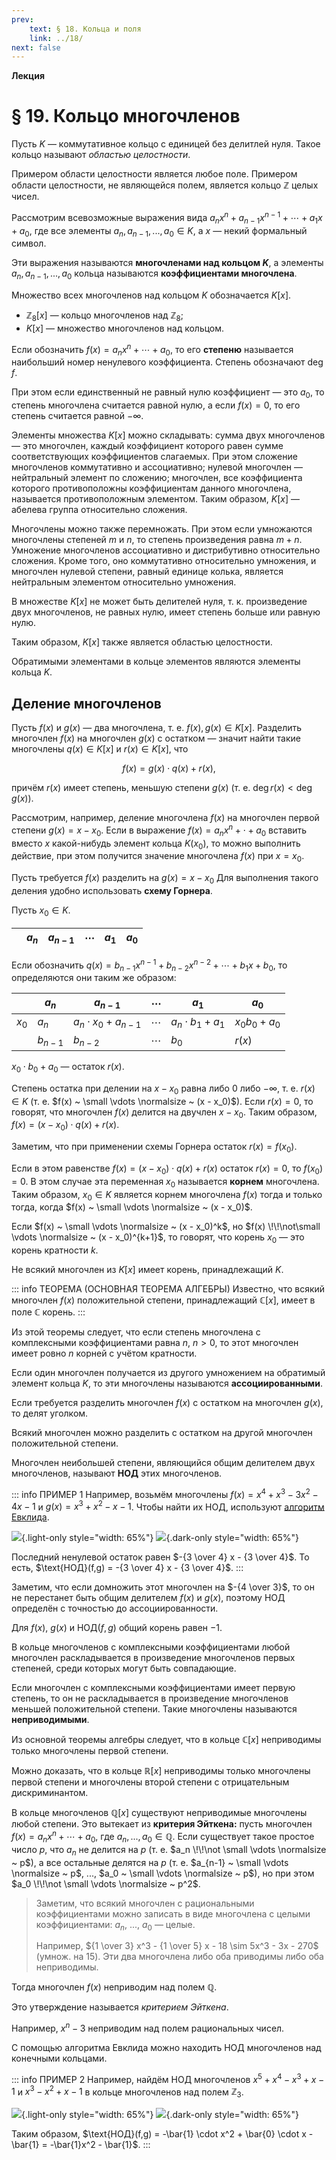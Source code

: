```yaml
---
prev:
    text: § 18. Кольца и поля
    link: ../18/
next: false
---
```


**Лекция**
# § 19. Кольцо многочленов

Пусть $K$ — коммутативное кольцо с единицей без делитлей нуля. Такое кольцо называют *областью целостности*.

Примером области целостности является любое поле. Примером области целостности, не являющейся полем, является кольцо $\mathbb{Z}$ целых чисел.

Рассмотрим всевозможные выражения вида $a_n x^n + a_{n-1} x^{n-1} + \cdots + a_1 x + a_0$, где все элементы $a_n, a_{n-1},...,a_0 \in K$, а $x$ — некий формальный символ.

Эти выражения называются **многочленами над кольцом $K$**, а элементы $a_n, a_{n-1}, ..., a_0$ кольца называются **коэффициентами многочлена**.

Множество всех многочленов над кольцом $K$ обозначается $K[x]$.

* $\mathbb{Z}_8[x]$ — кольцо многочленов над $\mathbb{Z}_8$;
* $K[x]$ — множество многочленов над кольцом.

Если обозначить $f(x) = a_n x^n + \cdots + a_0$, то его **степеню** называется наибольший номер ненулевого коэффициента. Степень обозначают $\deg f$.

При этом если единственный не равный нулю коэффициент — это $a_0$, то степень многочлена считается равной нулю, а если $f(x) = 0$, то его степень считается равной $-\infty$.

Элементы множества $K[x]$ можно складывать: сумма двух многочленов — это многочлен, каждый коэффициент которого равен сумме соответствующих коэффициентов слагаемых. При этом сложение многочленов коммутативно и ассоциативно; нулевой многочлен — нейтральный элемент по сложению; многочлен, все коэффициента которого противоположны коэффициентам данного многочлена, называется противоположным элементом. Таким образом, $K[x]$ — абелева группа относительно сложения.

Многочлены можно также перемножать. При этом если умножаются многочлены степеней $m$ и $n$, то степень произведения равна $m + n$. Умножение многочленов ассоциативно и дистрибутивно относительно сложения. Кроме того, оно коммутативно относительно умножения, и многочлен нулевой степени, равный единице колька, является нейтральным элементом относительно умножения.

В множестве $K[x]$ не может быть делителей нуля, т. к. произведение двух многочленов, не равных нулю, имеет степень больше или равную нулю.

Таким образом, $K[x]$ также является областью целостности.

Обратимыми элементами в кольце элементов являются элементы кольца $K$.

## Деление многочленов

Пусть $f(x)$ и $g(x)$ — два многочлена, т. е. $f(x), g(x) \in K[x]$. Разделить многочлен $f(x)$ на многочлен $g(x)$ с остатком — значит найти такие многочлены $q(x) \in K[x]$ и $r(x) \in K[x]$, что

$$
f(x) = g(x) \cdot q(x) + r(x),
$$

причём $r(x)$ имеет степень, меньшую степени $g(x)$ (т. е. $\deg r(x) < \deg g(x)$).

Рассмотрим, например, деление многочлена $f(x)$ на многочлен первой степени $g(x) = x - x_0$. Если в выражение $f(x) = a_n x^n + \cdot + a_0$ вставить вместо $x$ какой-нибудь элемент кольца $K(x_0)$, то можно выполнить действие, при этом получится значение многочлена $f(x)$ при $x = x_0$.

Пусть требуется $f(x)$ разделить на $g(x) = x - x_0$ Для выполнения такого деления удобно использовать **схему Горнера**.

Пусть $x_0 \in K$.

| | $a_n$ | $a_{n-1}$ | $\cdots$ | $a_1$ | $a_0$ |
|-|-|-|-|-|-|

Если обозначить $q(x) = b_{n-1} x^{n-1} + b_{n-2} x^{n-2} + \cdots + b_1 x + b_0$, то определяются они таким же образом:

| | $a_n$ | $a_{n-1}$ | $\cdots$ | $a_1$ | $a_0$ |
|-|-|-|-|-|-|
| $x_0$ | $a_n$ | $a_n \cdot x_0 + a_{n-1}$ | $\cdots$ | $a_n \cdot b_1 + a_1$ | $x_0 b_0 + a_0$ |
| | $b_{n-1}$ | $b_{n-2}$ | $\cdots$ | $b_0$ | $r(x)$ |

$x_0 \cdot b_0 + a_0$ — остаток $r(x)$.

Степень остатка при делении на $x - x_0$ равна либо $0$ либо $-\infty$, т. е. $r(x) \in K$ (т. е. $f(x) ~ \small \vdots \normalsize ~ (x - x_0)$). Если $r(x) = 0$, то говорят, что многочлен $f(x)$ делится на двучлен $x - x_0$. Таким образом, $f(x) = (x - x_0) \cdot q(x) + r(x)$.

Заметим, что при применении схемы Горнера остаток $r(x) = f(x_0)$.

Если в этом равенстве $f(x) = (x - x_0) \cdot q(x) + r(x)$ остаток $r(x) = 0$, то $f(x_0) = 0$. В этом случае эта переменная $x_0$ называется **корнем** многочлена. Таким образом, $x_0 \in K$ является корнем многочлена $f(x)$ тогда и только тогда, когда $f(x) ~ \small \vdots \normalsize ~ (x - x_0)$.

Если $f(x) ~ \small \vdots \normalsize ~ (x - x_0)^k$, но $f(x) \!\!\not\small \vdots \normalsize ~ (x - x_0)^{k+1}$, то говорят, что корень $x_0$ — это корень кратности $k$.

Не всякий многочлен из $K[x]$ имеет корень, принадлежащий $K$.

::: info ТЕОРЕМА (ОСНОВНАЯ ТЕОРЕМА АЛГЕБРЫ)
Известно, что всякий многочлен $f(x)$ положительной степени, принадлежащий $\mathbb{C}[x]$, имеет в поле $\mathbb{C}$ корень.
:::

Из этой теоремы следует, что если степень многочлена с комплексными коэффициентами равна $n$, $n > 0$, то этот многочлен имеет ровно $n$ корней с учётом кратности.

Если один многочлен получается из другого умножением на обратимый элемент кольца $K$, то эти многочлены называются **ассоциированными**.

Если требуется разделить многочлен $f(x)$ с остатком на многочлен $g(x)$, то делят уголком.

Всякий многочлен можно разделить с остатком на другой многочлен положительной степени.

Многочлен неибольшей степени, являющийся общим делителем двух многочленов, называют **НОД** этих многочленов.

::: info ПРИМЕР 1
Например, возьмём многочлены $f(x) = x^4 + x^3 - 3x^2 - 4x - 1$ и $g(x) = x^3 + x^2 - x - 1$. Чтобы найти их НОД, используют [алгоритм Евклида](../03/#алгоритм-евклида).

![](/media/images/math%2019%201.png){.light-only style="width: 65%"}
![](/media/images/math%2019%201%20dark.png){.dark-only  style="width: 65%"}

Последний ненулевой остаток равен $-{3 \over 4} x - {3 \over 4}$. То есть, $\text{НОД}(f,g) = -{3 \over 4} x - {3 \over 4}$.
:::

Заметим, что если домножить этот многочлен на $-{4 \over 3}$, то он не перестанет быть общим делителем $f(x)$ и $g(x)$, поэтому НОД определён с точностью до ассоциированности.

Для $f(x)$, $g(x)$ и $\text{НОД}(f,g)$ общий корень равен $-1$.

В кольце многочленов с комплексными коэффициентами любой многочлен раскладывается в произведение многочленов первых степеней, среди которых могут быть совпадающие.

Если многочлен с комплексными коэффициентами имеет первую степень, то он не раскладывается в произведение многочленов меньшей положительной степени. Такие многочлены называются **неприводимыми**.

Из основной теоремы алгебры следует, что в кольце $\mathbb{C}[x]$ неприводимы только многочлены первой степени.

Можно доказать, что в кольце $\mathbb{R}[x]$ неприводимы только многочлены первой степени и многочлены второй степени с отрицательным дискриминантом.

В кольце многочленов $\mathbb{Q}[x]$ существуют неприводимые многочлены любой степени. Это вытекает из **критерия Эйткена:** пусть многочлен $f(x) = a_n x^n + \cdots + a_0$, где $a_n, ..., a_0 \in \mathbb{Q}$. Если существует такое простое число $p$, что $a_n$ не делится на $p$ (т. е. $a_n \!\!\not \small \vdots \normalsize ~ p$), а все остальные делятся на $p$ (т. е. $a_{n-1} ~ \small \vdots \normalsize ~ p$, ..., $a_0 ~ \small \vdots \normalsize ~ p$), но при этом $a_0 \!\!\not \small \vdots \normalsize ~ p^2$.

> Заметим, что всякий многочлен с рациональными коэффициентами можно записать в виде многочлена с целыми коэффициентами: $a_n$, ..., $a_0$ — целые.
>
> Например, ${1 \over 3} x^3 - {1 \over 5} x - 18 \sim 5x^3 - 3x - 270$ (умнож. на $15$). Эти два многочлена либо оба приводимы либо оба неприводимы.

Тогда многочлен $f(x)$ неприводим над полем $\mathbb{Q}$.

Это утверждение называется *критерием Эйткена*.

Например, $x^n - 3$ неприводим над полем рациональных чисел.

С помощью алгоритма Евклида можно находить НОД многочленов над конечными кольцами.

::: info ПРИМЕР 2
Например, найдём НОД многочленов $x^5 + x^4 - x^3 + x - 1$ и $x^3 - x^2 + x - 1$ в кольце многочленов над полем $\mathbb{Z}_3$.

![](/media/images/math%2019%202.png){.light-only style="width: 65%"}
![](/media/images/math%2019%202%20dark.png){.dark-only  style="width: 65%"}

Таким образом, $\text{НОД}(f,g) = -\bar{1} \cdot x^2 + \bar{0} \cdot x - \bar{1} = -\bar{1}x^2 - \bar{1}$.
:::